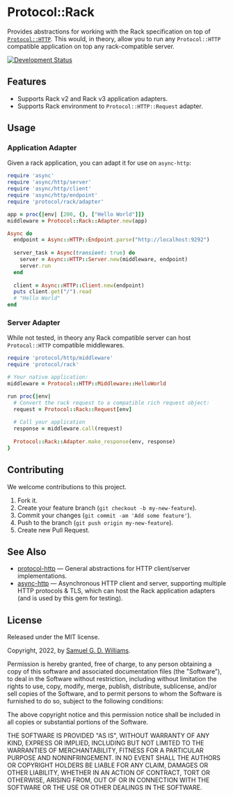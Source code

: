 # Protocol::Rack

Provides abstractions for working with the Rack specification on top of [`Protocol::HTTP`](https://github.com/socketry/protocol-http). This would, in theory, allow you to run any `Protocol::HTTP` compatible application on top any rack-compatible server.

[![Development Status](https://github.com/socketry/protocol-rack/workflows/Test/badge.svg)](https://github.com/socketry/protocol-rack/actions?workflow=Test)

## Features

  - Supports Rack v2 and Rack v3 application adapters.
  - Supports Rack environment to `Protocol::HTTP::Request` adapter.
 
## Usage

### Application Adapter

Given a rack application, you can adapt it for use on `async-http`:

```ruby
require 'async'
require 'async/http/server'
require 'async/http/client'
require 'async/http/endpoint'
require 'protocol/rack/adapter'

app = proc{|env| [200, {}, ["Hello World"]]}
middleware = Protocol::Rack::Adapter.new(app)

Async do
  endpoint = Async::HTTP::Endpoint.parse("http://localhost:9292")
  
  server_task = Async(transient: true) do
    server = Async::HTTP::Server.new(middleware, endpoint)
    server.run
  end
  
  client = Async::HTTP::Client.new(endpoint)
  puts client.get("/").read
  # "Hello World"
end
```

### Server Adapter

While not tested, in theory any Rack compatible server can host `Protocol::HTTP` compatible middlewares.

```ruby
require 'protocol/http/middleware'
require 'protocol/rack'

# Your native application:
middleware = Protocol::HTTP::Middleware::HelloWorld

run proc{|env|
  # Convert the rack request to a compatible rich request object:
  request = Protocol::Rack::Request[env]
  
  # Call your application
  response = middleware.call(request)
  
  Protocol::Rack::Adapter.make_response(env, response)
}
```

## Contributing

We welcome contributions to this project.

1.  Fork it.
2.  Create your feature branch (`git checkout -b my-new-feature`).
3.  Commit your changes (`git commit -am 'Add some feature'`).
4.  Push to the branch (`git push origin my-new-feature`).
5.  Create new Pull Request.

## See Also

  - [protocol-http](https://github.com/socketry/protocol-http) — General abstractions for HTTP client/server implementations.
  - [async-http](https://github.com/socketry/async-http) — Asynchronous HTTP client and server, supporting multiple HTTP protocols & TLS, which can host the Rack application adapters (and is used by this gem for testing).

## License

Released under the MIT license.

Copyright, 2022, by [Samuel G. D. Williams](http://www.codeotaku.com/samuel-williams).

Permission is hereby granted, free of charge, to any person obtaining a copy
of this software and associated documentation files (the "Software"), to deal
in the Software without restriction, including without limitation the rights
to use, copy, modify, merge, publish, distribute, sublicense, and/or sell
copies of the Software, and to permit persons to whom the Software is
furnished to do so, subject to the following conditions:

The above copyright notice and this permission notice shall be included in
all copies or substantial portions of the Software.

THE SOFTWARE IS PROVIDED "AS IS", WITHOUT WARRANTY OF ANY KIND, EXPRESS OR
IMPLIED, INCLUDING BUT NOT LIMITED TO THE WARRANTIES OF MERCHANTABILITY,
FITNESS FOR A PARTICULAR PURPOSE AND NONINFRINGEMENT. IN NO EVENT SHALL THE
AUTHORS OR COPYRIGHT HOLDERS BE LIABLE FOR ANY CLAIM, DAMAGES OR OTHER
LIABILITY, WHETHER IN AN ACTION OF CONTRACT, TORT OR OTHERWISE, ARISING FROM,
OUT OF OR IN CONNECTION WITH THE SOFTWARE OR THE USE OR OTHER DEALINGS IN
THE SOFTWARE.
